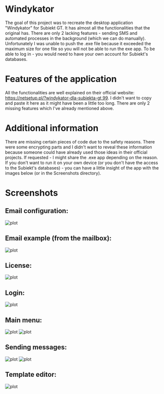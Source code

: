 # Windykator

The goal of this project was to recreate the desktop application "Windykator" for Subiekt GT. It has almost all the functionalities that the original has. There are only 2 lacking features - sending SMS and automated processes in the background (which we can do manually). Unfortunately I was unable to push the .exe file because it exceeded the maximum size for one file so you will not be able to run the exe app. To be able to log in - you would need to have your own account for Subiekt's databases.

# Features of the application

All the functionalities are well explained on their official website: https://netsetup.pl/?windykator-dla-subiekta-gt,99. I didn't want to copy and paste it here as it might have been a little too long. There are only 2 missing features which I've already mentioned above.

# Additional information

There are missing certain pieces of code due to the safety reasons. There were some encrypting parts and I didn't want to reveal these information because someone could have already used those ideas in their official projects. If requested - I might share the .exe app depending on the reason. If you don't want to run it on your own device (or you don't have the access to the Subiekt's databases) - you can have a little insight of the app with the images below (or in the Screenshots directory).

# Screenshots

## Email configuration:

![plot](./Screenshots/Windykator_Email_Configuration.jpg)

## Email example (from the mailbox):

![plot](./Screenshots/Windykator_Email_Example_(from_mailbox).jpg)

## License:

![plot](./Screenshots/Windykator_License.jpg)

## Login:

![plot](./Screenshots/Windykator_Login.jpg)

## Main menu:
![plot](./Screenshots/Windykator_Main_Menu.jpg)
![plot](./Screenshots/Windykator_Main_Menu_With_Options.jpg)

## Sending messages:

![plot](./Screenshots/Windykator_Send_Message.jpg)
![plot](./Screenshots/Windykator_Send_Message_Success.jpg)

## Template editor:
![plot](./Screenshots/Windykator_Template_Editor.jpg)
